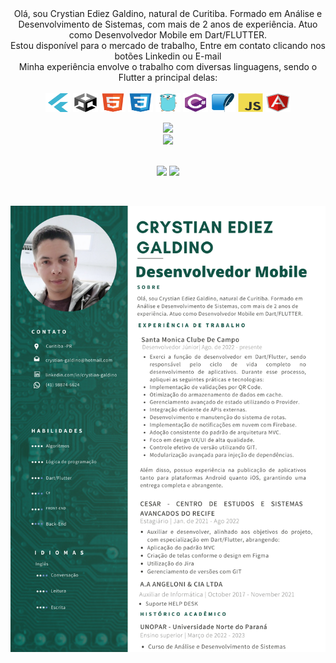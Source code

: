  <div align="center">Olá, sou Crystian Ediez Galdino, natural de Curitiba. Formado em Análise e Desenvolvimento de Sistemas, com mais de 2 anos de experiência. Atuo como Desenvolvedor Mobile em Dart/FLUTTER.
 <br>
  Estou disponível para o mercado de trabalho, Entre em contato clicando nos botões Linkedin ou E-mail 
  <br>
   Minha experiência envolve o trabalho com diversas linguagens, sendo o Flutter a principal delas:
 </div>
  <div style="display: inline_block" align="center"><br>
     <img align="center" alt="Crys-Flutter" height="30" width="40" src="https://raw.githubusercontent.com/devicons/devicon/master/icons/flutter/flutter-plain.svg">
  <img align="center" alt="Crys-unity" height="30" width="40" src="https://github.com/devicons/devicon/blob/master/icons/unity/unity-original.svg">
  <img align="center" alt="Crys-HTML" height="30" width="40" src="https://raw.githubusercontent.com/devicons/devicon/master/icons/html5/html5-original.svg">
  <img align="center" alt="Crys-CSS" height="30" width="40" src="https://raw.githubusercontent.com/devicons/devicon/master/icons/css3/css3-original.svg">
  <img align="center" alt="Crys-Go" height="30" width="40" src="https://github.com/devicons/devicon/blob/master/icons/go/go-original.svg">
  <img align="center" alt="Crys-Csharp" height="30" width="40" src="https://raw.githubusercontent.com/devicons/devicon/master/icons/csharp/csharp-original.svg">
  <img align="center" alt="Crys-Csharp" height="30" width="40" src="https://github.com/devicons/devicon/blob/master/icons/sqlite/sqlite-original.svg">
   <img align="center" alt="Crys-Csharp" height="30" width="40" src="https://github.com/devicons/devicon/blob/master/icons/javascript/javascript-original.svg">
   <img align="center" alt="Crys-Csharp" height="30" width="40" src="https://github.com/devicons/devicon/blob/master/icons/angularjs/angularjs-original.svg">
</div>
<br>
<div align="center">
  <a href="https://www.linkedin.com/in/crystian-galdino/">
  <img height="180em" src="https://github-readme-stats.vercel.app/api?username=CrystianEdiezGaldino&show_icons=true&theme=dark&include_all_commits=true&count_private=true"/>    <br>
  <img height="180em" src="https://github-readme-stats.vercel.app/api/top-langs/?username=CrystianEdiezGaldino&layout=compact&langs_count=7&theme=dark"/>
   <br>
    <br>
  <div align="center"> 
  
<a href="mailto:crystian-galdinno@hotmail.com" target="_blank"><img src="https://img.shields.io/badge/Gmail-D14836?style=for-the-badge&logo=gmail&logoColor=white" target="_blank"></a> 
<a href="https://www.linkedin.com/in/crystian-galdino/" target="_blank"><img src="https://img.shields.io/badge/-LinkedIn-%230077B5?style=for-the-badge&logo=linkedin&logoColor=white" target="_blank"></a> 
  </div>  </div>  </div>
   <br>

   ![alt text](https://github.com/CrystianEdiezGaldino/CrystianEdiezGaldino/blob/main/CVCrystian.png)

